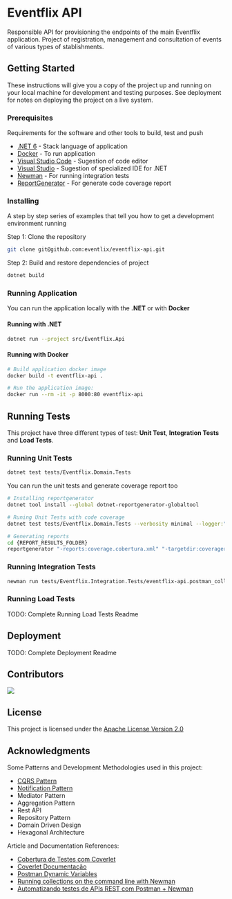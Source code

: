 # Eventflix API

Responsible API for provisioning the endpoints of the main Eventflix application.
Project of registration, management and consultation of events of various types of
stablishments.

## Getting Started

These instructions will give you a copy of the project up and running on
your local machine for development and testing purposes. See deployment
for notes on deploying the project on a live system.

### Prerequisites

Requirements for the software and other tools to build, test and push

- [.NET 6](https://dotnet.microsoft.com/download/dotnet/6.0) - Stack language of application
- [Docker](https://www.docker.com) - To run application
- [Visual Studio Code](https://code.visualstudio.com) - Sugestion of code editor
- [Visual Studio](https://visualstudio.microsoft.com) - Sugestion of specialized IDE for .NET
- [Newman](https://www.npmjs.com/package/newman) - For running integration tests
- [ReportGenerator](https://danielpalme.github.io/ReportGenerator) - For generate code coverage report

### Installing

A step by step series of examples that tell you how to get a development
environment running

Step 1: Clone the repository

```bash
git clone git@github.com:eventlix/eventflix-api.git
```

Step 2: Build and restore dependencies of project

```bash
dotnet build
```

### Running Application

You can run the application locally with the **.NET** or with **Docker**

#### Running with .NET

```bash
dotnet run --project src/Eventflix.Api
```

#### Running with Docker

```bash
# Build application docker image
docker build -t eventflix-api .

# Run the application image:
docker run --rm -it -p 8000:80 eventflix-api
```

## Running Tests

This project have three different types of test: **Unit Test**, **Integration Tests** and **Load Tests**.

### Running Unit Tests

```bash
dotnet test tests/Eventflix.Domain.Tests
```

You can run the unit tests and generate coverage report too

```bash
# Installing reportgenerator
dotnet tool install --global dotnet-reportgenerator-globaltool

# Runing Unit Tests with code coverage
dotnet test tests/Eventflix.Domain.Tests --verbosity minimal --logger:"html;LogFileName=tests-results.html" --collect:"XPlat Code Coverage"

# Generating reports
cd {REPORT_RESULTS_FOLDER}
reportgenerator "-reports:coverage.cobertura.xml" "-targetdir:coveragereport" -reporttypes:Html
```

### Running Integration Tests

```bash
newman run tests/Eventflix.Integration.Tests/eventflix-api.postman_collection.json -e tests/Eventflix.Integration.Tests/environments/local.postman_environment.json --insecure
```

### Running Load Tests

TODO: Complete Running Load Tests Readme

## Deployment

TODO: Complete Deployment Readme

## Contributors

<a href="https://github.com/eventlix/eventflix-api/graphs/contributors">
  <img src="https://contrib.rocks/image?repo=eventlix/eventflix-api" />
</a>

## License

This project is licensed under the [Apache License Version 2.0](LICENSE)

## Acknowledgments

Some Patterns and Development Methodologies used in this project:

- [CQRS Pattern](https://github.com/tfsantosbr/dotnet-cqrs-pattern)
- [Notification Pattern](https://github.com/tfsantosbr/dotnet-notification-pattern)
- Mediator Pattern
- Aggregation Pattern
- Rest API
- Repository Pattern
- Domain Driven Design
- Hexagonal Architecture

Article and Documentation References:

- [Cobertura de Testes com Coverlet](https://renatogroffe.medium.com/net-5-cobertura-de-testes-com-coverlet-7cbec2f052d9)
- [Coverlet Documentação](https://github.com/coverlet-coverage/coverlet)
- [Postman Dynamic Variables](https://learning.postman.com/docs/writing-scripts/script-references/variables-list/)
- [Running collections on the command line with Newman](https://learning.postman.com/docs/running-collections/using-newman-cli/command-line-integration-with-newman/)
- [Automatizando testes de APIs REST com Postman + Newman](https://renatogroffe.medium.com/automatizando-testes-de-apis-rest-com-postman-newman-a90f0d90df09)

